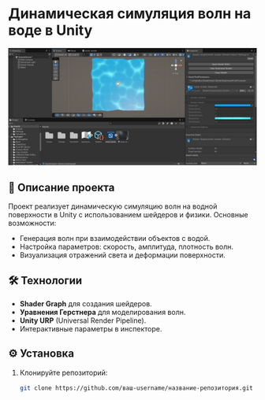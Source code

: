 
# Динамическая симуляция волн на воде в Unity

![Скриншот симуляции](https://github.com/yahia-2002/WaterWaveSimulation/blob/main/Water%20Wave%20simulater.png)

## 📖 Описание проекта
Проект реализует динамическую симуляцию волн на водной поверхности в Unity с использованием шейдеров и физики. Основные возможности:
- Генерация волн при взаимодействии объектов с водой.
- Настройка параметров: скорость, амплитуда, плотность волн.
- Визуализация отражений света и деформации поверхности.

## 🛠 Технологии
- **Shader Graph** для создания шейдеров.
- **Уравнения Герстнера** для моделирования волн.
- **Unity URP** (Universal Render Pipeline).
- Интерактивные параметры в инспекторе.

## ⚙️ Установка
1. Клонируйте репозиторий:
   ```bash
   git clone https://github.com/ваш-username/название-репозитория.git
   ```
